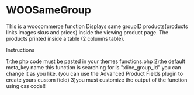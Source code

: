 # WOOSameGroup

This is a woocommerce function
Displays same groupID products(products links images skus and prices) inside the viewing product page.
The products printed inside a table (2 columns table).

Instructions

1)the php code must be pasted in your themes functions.php
2)the default meta_key name this function is searching for is "xline_group_id" you can change it as you like. (you can use the Advanced Product Fields plugin to create
yours custom field)
3)you must customize the output of the function using css code!!
